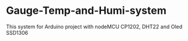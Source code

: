 # Gauge-Temp-and-Humi-system
This system for Arduino project with nodeMCU CP1202, DHT22 and Oled SSD1306
